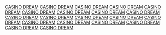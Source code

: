 <a href="https://images.google.ga/url?q=https://jokerdaddy.com">CASINO DREAM</a>
<a href="https://images.google.so/url?q=https://jokerdaddy.com">CASINO DREAM</a>
<a href="https://maps.google.so/url?q=https://jokerdaddy.com">CASINO DREAM</a>
<a href="https://www.google.com.sl/url?q=https://jokerdaddy.com">CASINO DREAM</a>
<a href="https://images.google.az/url?q=https://jokerdaddy.com">CASINO DREAM</a>
<a href="https://images.google.bs/url?q=https://jokerdaddy.com">CASINO DREAM</a>
<a href="https://maps.google.bs/url?q=https://jokerdaddy.com">CASINO DREAM</a>
<a href="https://images.google.co.uz/url?q=https://jokerdaddy.com">CASINO DREAM</a>
<a href="https://maps.google.gp/url?q=https://jokerdaddy.com">CASINO DREAM</a>
<a href="https://images.google.gp/url?q=https://jokerdaddy.com">CASINO DREAM</a>
<a href="https://images.google.gp/url?q=https://jokerdaddy.com">CASINO DREAM</a>
<a href="https://maps.google.gp/url?q=https://jokerdaddy.com">CASINO DREAM</a>
<a href="https://images.google.gp/url?q=https://jokerdaddy.com">CASINO DREAM</a>
<a href="https://maps.google.gp/url?q=https://jokerdaddy.com">CASINO DREAM</a>
<a href="https://images.google.sr/url?q=https://jokerdaddy.com">CASINO DREAM</a>
<a href="https://www.google.ac/url?q=https://jokerdaddy.com">CASINO DREAM</a>
<a href="https://posts.google.com/url?q=https://jokerdaddy.com">CASINO DREAM</a>
<a href="https://posts.google.com/url?q=https://jokerdaddy.com">CASINO DREAM</a>
<a href="https://posts.google.com/url?q=https://jokerdaddy.com">CASINO DREAM</a>
<a href="https://www.google.tg/url?q=https://jokerdaddy.com">CASINO DREAM</a>
